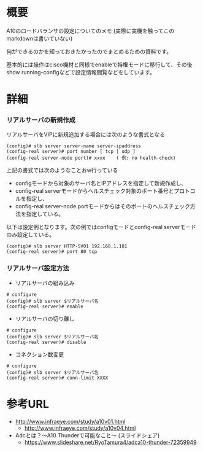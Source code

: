 # 概要
A10のロードバランサの設定についてのメモ
(実際に実機を触ってこのmarkdownは書いていない)

何ができるのかを知っておきたかったのでまとめるための資料です。

基本的には操作はcisco機材と同様でenableで特権モードに移行して、その後show running-configなどで設定情報閲覧などをしています。

# 詳細

### リアルサーバの新規作成
リアルサーバをVIPに新規追加する場合には次のような書式となる
```
(config)# slb server server-name server-ipaddress
(config-real server)# port number [ tcp | udp ]
(config-real server-node port)# xxxx    ( 例: no health-check)
```

上記の書式では次のようなことおw行っている
- configモードから対象のサーバ名とIPアドレスを指定して新規作成し、
- config-real serverモードからヘルスチェック対象のポート番号とプロトコルを指定し、
- config-real server-node portモードからはそのポートのヘルスチェック方法を指定している。

以下は設定例となります。次の例ではconfigモードとconfig-real serverモードのみ設定している。
```
(config)# slb server HTTP-SV01 192.168.1.101
(config-real server)# port 80 tcp
```


### リアルサーバ設定方法
- リアルサーバの組み込み
```
# configure
(config)# slb server $リアルサーバ名
(config-real server)# enable
```

- リアルサーバの切り離し
```
# configure
(config)# slb server $リアルサーバ名
(config-real server)# disable
```

- コネクション数変更
```
# configure
(config)# slb server $リアルサーバ名
(config-real server)# conn-limit XXXX
```



# 参考URL
- http://www.infraeye.com/study/a10v01.html
  - http://www.infraeye.com/study/a10v04.html
- Adcとは？〜A10 Thunderで可能なこと〜 (スライドシェア)
  - https://www.slideshare.net/RyoTamura4/adca10-thunder-72359949

